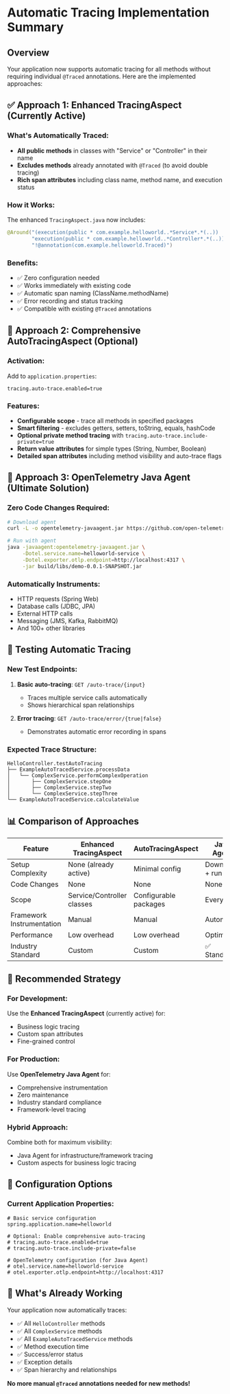 # Automatic Tracing Implementation Summary

## Overview
Your application now supports automatic tracing for all methods without requiring individual `@Traced` annotations. Here are the implemented approaches:

## ✅ Approach 1: Enhanced TracingAspect (Currently Active)

### What's Automatically Traced:
- **All public methods** in classes with "Service" or "Controller" in their name
- **Excludes methods** already annotated with `@Traced` (to avoid double tracing)
- **Rich span attributes** including class name, method name, and execution status

### How it Works:
The enhanced `TracingAspect.java` now includes:
```java
@Around("(execution(public * com.example.helloworld..*Service*.*(..)) || " +
        "execution(public * com.example.helloworld..*Controller*.*(..))) && " +
        "!@annotation(com.example.helloworld.Traced)")
```

### Benefits:
- ✅ Zero configuration needed
- ✅ Works immediately with existing code
- ✅ Automatic span naming (ClassName.methodName)
- ✅ Error recording and status tracking
- ✅ Compatible with existing `@Traced` annotations

## 🔧 Approach 2: Comprehensive AutoTracingAspect (Optional)

### Activation:
Add to `application.properties`:
```properties
tracing.auto-trace.enabled=true
```

### Features:
- **Configurable scope** - trace all methods in specified packages
- **Smart filtering** - excludes getters, setters, toString, equals, hashCode
- **Optional private method tracing** with `tracing.auto-trace.include-private=true`
- **Return value attributes** for simple types (String, Number, Boolean)
- **Detailed span attributes** including method visibility and auto-trace flags

## 🚀 Approach 3: OpenTelemetry Java Agent (Ultimate Solution)

### Zero Code Changes Required:
```bash
# Download agent
curl -L -o opentelemetry-javaagent.jar https://github.com/open-telemetry/opentelemetry-java-instrumentation/releases/latest/download/opentelemetry-javaagent.jar

# Run with agent
java -javaagent:opentelemetry-javaagent.jar \
     -Dotel.service.name=helloworld-service \
     -Dotel.exporter.otlp.endpoint=http://localhost:4317 \
     -jar build/libs/demo-0.0.1-SNAPSHOT.jar
```

### Automatically Instruments:
- HTTP requests (Spring Web)
- Database calls (JDBC, JPA)
- External HTTP calls
- Messaging (JMS, Kafka, RabbitMQ)
- And 100+ other libraries

## 🧪 Testing Automatic Tracing

### New Test Endpoints:
1. **Basic auto-tracing**: `GET /auto-trace/{input}`
   - Traces multiple service calls automatically
   - Shows hierarchical span relationships

2. **Error tracing**: `GET /auto-trace/error/{true|false}`
   - Demonstrates automatic error recording in spans

### Expected Trace Structure:
```
HelloController.testAutoTracing
├── ExampleAutoTracedService.processData
│   └── ComplexService.performComplexOperation
│       ├── ComplexService.stepOne
│       ├── ComplexService.stepTwo
│       └── ComplexService.stepThree
└── ExampleAutoTracedService.calculateValue
```

## 📊 Comparison of Approaches

| Feature | Enhanced TracingAspect | AutoTracingAspect | Java Agent |
|---------|------------------------|-------------------|------------|
| Setup Complexity | None (already active) | Minimal config | Download + run |
| Code Changes | None | None | None |
| Scope | Service/Controller classes | Configurable packages | Everything |
| Framework Instrumentation | Manual | Manual | Automatic |
| Performance | Low overhead | Low overhead | Optimized |
| Industry Standard | Custom | Custom | ✅ Standard |

## 🎯 Recommended Strategy

### For Development:
Use the **Enhanced TracingAspect** (currently active) for:
- Business logic tracing
- Custom span attributes
- Fine-grained control

### For Production:
Use **OpenTelemetry Java Agent** for:
- Comprehensive instrumentation
- Zero maintenance
- Industry standard compliance
- Framework-level tracing

### Hybrid Approach:
Combine both for maximum visibility:
- Java Agent for infrastructure/framework tracing
- Custom aspects for business logic tracing

## 🔧 Configuration Options

### Current Application Properties:
```properties
# Basic service configuration
spring.application.name=helloworld

# Optional: Enable comprehensive auto-tracing
# tracing.auto-trace.enabled=true
# tracing.auto-trace.include-private=false

# OpenTelemetry configuration (for Java Agent)
# otel.service.name=helloworld-service
# otel.exporter.otlp.endpoint=http://localhost:4317
```

## 🚦 What's Already Working

Your application now automatically traces:
- ✅ All `HelloController` methods
- ✅ All `ComplexService` methods  
- ✅ All `ExampleAutoTracedService` methods
- ✅ Method execution time
- ✅ Success/error status
- ✅ Exception details
- ✅ Span hierarchy and relationships

**No more manual `@Traced` annotations needed for new methods!**
